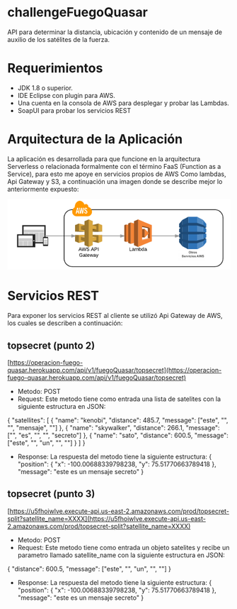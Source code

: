 # challengeFuegoQuasar

API para determinar la distancia, ubicación y contenido de un mensaje de auxilio de los satélites de la fuerza.

# Requerimientos

- JDK 1.8 o superior.
- IDE Eclipse con plugin para AWS.
- Una cuenta en la consola de AWS para desplegar y probar las Lambdas.
- SoapUI para probar los servicios REST

# Arquitectura de la Aplicación

La aplicación es desarrollada para que funcione en la arquitectura Serverless  o  relacionada  formalmente con el término FaaS (Function as a Service), para esto me apoye en servicios propios de AWS Como lambdas, Api Gateway y S3, a continuación una imagen donde se describe mejor lo anteriormente expuesto: 

![Arquitectura Meli](https://github.com/JorgeTamara22/challengeFuegoQuasar/blob/master/post2.png)

# Servicios REST

Para exponer los servicios REST al cliente se utilizó Api Gateway de AWS, los cuales se describen a continuación:

## topsecret (punto 2)
[https://operacion-fuego-quasar.herokuapp.com/api/v1/fuegoQuasar/topsecret](https://operacion-fuego-quasar.herokuapp.com/api/v1/fuegoQuasar/topsecret)

- Metodo: POST
- Request: Este metodo tiene como entrada una lista de satelites con la siguiente estructura en JSON:

{ "satellites": [ { "name": "kenobi", "distance": 485.7, "message": ["este", "", "", "mensaje", ""] }, { "name": "skywalker", "distance": 266.1, "message": ["", "es", "", "", "secreto"] }, { "name": "sato", "distance": 600.5, "message": ["este", "", "un", "", ""] } ] }

- Response: La respuesta del metodo tiene la siguiente estructura:
{
   "position":    {
      "x": -100.00688339798238,
      "y": 75.51770663789418
   },
   "message": "este es un mensaje secreto"
}

## topsecret (punto 3)
[https://u5fhoiwlve.execute-api.us-east-2.amazonaws.com/prod/topsecret-split?satellite_name=XXXX](https://u5fhoiwlve.execute-api.us-east-2.amazonaws.com/prod/topsecret-split?satellite_name=XXXX)
- Metodo: POST
- Request: Este metodo tiene como entrada un objeto satelites y recibe un parametro llamado satellite_name con la siguiente estructura en JSON:
 
{ "distance": 600.5, "message": ["este", "", "un", "", ""] }

- Response: La respuesta del metodo tiene la siguiente estructura:
{
   "position":    {
      "x": -100.00688339798238,
      "y": 75.51770663789418
   },
   "message": "este es un mensaje secreto"
}
